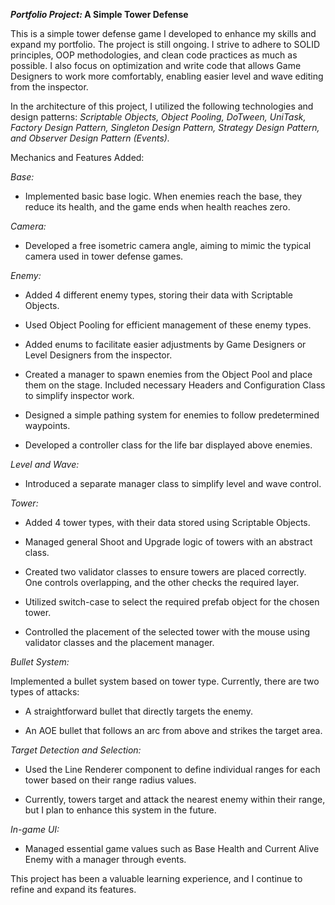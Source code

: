**_Portfolio Project:_ A Simple Tower Defense**

This is a simple tower defense game I developed to enhance my skills and expand my portfolio. The project is still ongoing. I strive to adhere to SOLID principles, OOP methodologies, and clean code practices as much as possible. I also focus on optimization and write code that allows Game Designers to work more comfortably, enabling easier level and wave editing from the inspector.

In the architecture of this project, I utilized the following technologies and design patterns: _Scriptable Objects, Object Pooling, DoTween, UniTask, Factory Design Pattern, Singleton Design Pattern, Strategy Design Pattern, and Observer Design Pattern (Events)._

Mechanics and Features Added:

_Base:_
- Implemented basic base logic. When enemies reach the base, they reduce its health, and the game ends when health reaches zero.

_Camera:_
- Developed a free isometric camera angle, aiming to mimic the typical camera used in tower defense games.

_Enemy:_
- Added 4 different enemy types, storing their data with Scriptable Objects.

- Used Object Pooling for efficient management of these enemy types.
- Added enums to facilitate easier adjustments by Game Designers or Level Designers from the inspector.

- Created a manager to spawn enemies from the Object Pool and place them on the stage. Included necessary Headers and Configuration Class to simplify inspector work.

- Designed a simple pathing system for enemies to follow predetermined waypoints.
- Developed a controller class for the life bar displayed above enemies.

_Level and Wave:_
- Introduced a separate manager class to simplify level and wave control.

_Tower:_
- Added 4 tower types, with their data stored using Scriptable Objects.

- Managed general Shoot and Upgrade logic of towers with an abstract class.

- Created two validator classes to ensure towers are placed correctly. One controls overlapping, and the other checks the required layer.

- Utilized switch-case to select the required prefab object for the chosen tower.

- Controlled the placement of the selected tower with the mouse using validator classes and the placement manager.

_Bullet System:_

Implemented a bullet system based on tower type. Currently, there are two types of attacks:

- A straightforward bullet that directly targets the enemy.

- An AOE bullet that follows an arc from above and strikes the target area.

_Target Detection and Selection:_
- Used the Line Renderer component to define individual ranges for each tower based on their range radius values.

- Currently, towers target and attack the nearest enemy within their range, but I plan to enhance this system in the future.

_In-game UI:_
- Managed essential game values such as Base Health and Current Alive Enemy with a manager through events.

This project has been a valuable learning experience, and I continue to refine and expand its features.
